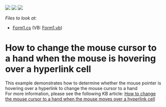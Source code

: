 <!-- default badges list -->
![](https://img.shields.io/endpoint?url=https://codecentral.devexpress.com/api/v1/VersionRange/128626138/13.1.4%2B)
[![](https://img.shields.io/badge/Open_in_DevExpress_Support_Center-FF7200?style=flat-square&logo=DevExpress&logoColor=white)](https://supportcenter.devexpress.com/ticket/details/E592)
[![](https://img.shields.io/badge/📖_How_to_use_DevExpress_Examples-e9f6fc?style=flat-square)](https://docs.devexpress.com/GeneralInformation/403183)
<!-- default badges end -->
<!-- default file list -->
*Files to look at*:

* [Form1.cs](./CS/Form1.cs) (VB: [Form1.vb](./VB/Form1.vb))
<!-- default file list end -->
# How to change the mouse cursor to a hand when the mouse is hovering over a hyperlink cell


<p>This example demonstrates how to determine whether the mouse pointer is hovering over a hyperlink to change the mouse cursor to a hand<br />
For more information, please see the following KB article: <a href="https://www.devexpress.com/Support/Center/p/A2904">How to change the mouse cursor to a hand when the mouse moves over a hyperlink cell</a></p>

<br/>


